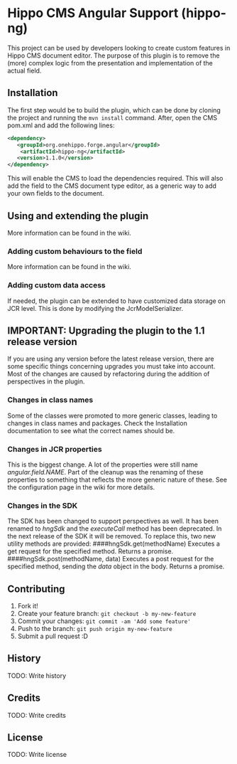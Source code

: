 # Hippo CMS Angular Support (hippo-ng)
This project can be used by developers looking to create custom features in Hippo CMS document editor. The purpose of
this plugin is to remove the (more) complex logic from the presentation and implementation of the actual field.
## Installation
The first step would be to build the plugin, which can be done by cloning the project and running the `mvn install` command.
After, open the CMS pom.xml and add the following lines:
```xml
<dependency>
   <groupId>org.onehippo.forge.angular</groupId>
    <artifactId>hippo-ng</artifactId>
   <version>1.1.0</version>
</dependency>
```

This will enable the CMS to load the dependencies required. This will also add the field to the CMS document type editor,
as a generic way to add your own fields to the document.
## Using and extending the plugin
More information can be found in the wiki.
### Adding custom behaviours to the field
More information can be found in the wiki.
### Adding custom data access
If needed, the plugin can be extended to have customized data storage on JCR level. This is done by modifying the
JcrModelSerializer.
## IMPORTANT: Upgrading the plugin to the 1.1 release version
If you are using any version before the latest release version, there are some specific things concerning upgrades 
you must take into account. Most of the changes are caused by refactoring during the addition of perspectives 
in the plugin.
### Changes in class names
Some of the classes were promoted to more generic classes, leading to changes in class names and packages. Check the Installation documentation to see what the correct 
names should be. 
### Changes in JCR properties
This is the biggest change. A lot of the properties were still name _angular.field.NAME_. Part of the cleanup was
the renaming of these properties to something that reflects the more generic nature of these. See the configuration page in the wiki for more details.
### Changes in the SDK
The SDK has been changed to support perspectives as well. It has been renamed to _hngSdk_ and the _executeCall_ method has been deprecated.
In the next release of the SDK it will be removed. To replace this, two new utility methods are provided:
####hngSdk.get(methodName)
Executes a get request for the specified method. Returns a promise. 
####hngSdk.post(methodName, data)
Executes a post request for the specified method, sending the _data_ object in the body. Returns a promise. 


## Contributing
1. Fork it!
2. Create your feature branch: `git checkout -b my-new-feature`
3. Commit your changes: `git commit -am 'Add some feature'`
4. Push to the branch: `git push origin my-new-feature`
5. Submit a pull request :D

## History
TODO: Write history
## Credits
TODO: Write credits
## License
TODO: Write license